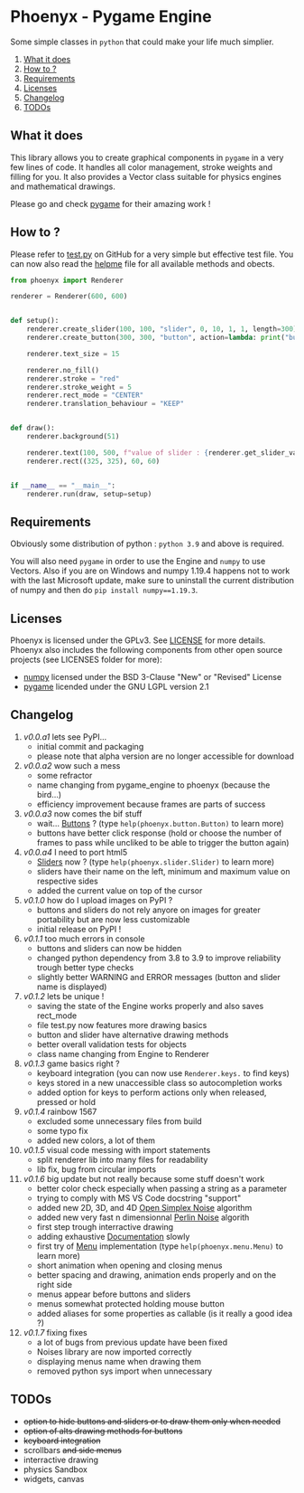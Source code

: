 # Phoenyx - Pygame Engine

Some simple classes in ``python`` that could make your life much simplier.

1. [What it does](#what-it-does)
2. [How to ?](#how-to-)
3. [Requirements](#requirements)
4. [Licenses](#licenses)
5. [Changelog](#changelog)
6. [TODOs](#todos)

## What it does

This library allows you to create graphical components in ``pygame`` in a very few lines of code. It handles all color management, stroke weights and filling for you. It also provides a Vector class suitable for physics engines and mathematical drawings.

Please go and check [pygame](https://github.com/pygame/pygame.git) for their amazing work !

## How to ?

Please refer to [test.py](examples/test.py) on GitHub for a very simple but effective test file. You can now also read the [helpme](helpme.md) file for all available methods and obects.

```py
from phoenyx import Renderer

renderer = Renderer(600, 600)


def setup():
    renderer.create_slider(100, 100, "slider", 0, 10, 1, 1, length=300)
    renderer.create_button(300, 300, "button", action=lambda: print("button pressed"))

    renderer.text_size = 15

    renderer.no_fill()
    renderer.stroke = "red"
    renderer.stroke_weight = 5
    renderer.rect_mode = "CENTER"
    renderer.translation_behaviour = "KEEP"


def draw():
    renderer.background(51)

    renderer.text(100, 500, f"value of slider : {renderer.get_slider_value('slider')}")
    renderer.rect((325, 325), 60, 60)


if __name__ == "__main__":
    renderer.run(draw, setup=setup)

```

## Requirements

Obviously some distribution of python : ``python 3.9`` and above is required.

You will also need ``pygame`` in order to use the Engine and ``numpy`` to use Vectors. Also if you are on Windows and numpy 1.19.4 happens not to work with the last Microsoft update, make sure to uninstall the current distribution of numpy and then do ``pip install numpy==1.19.3``.

## Licenses

Phoenyx is licensed under the GPLv3. See [LICENSE](LICENSE.txt) for more details. Phoenyx also includes the following components from other open source projects (see LICENSES folder for more):

* [numpy](https://numpy.org/) licensed under the BSD 3-Clause "New" or "Revised" License
* [pygame](https://www.pygame.org/) licended under the GNU LGPL version 2.1

## Changelog

1.  *v0.0.a1* lets see PyPI...
    * initial commit and packaging
    * please note that alpha version are no longer accessible for download
2.  *v0.0.a2* wow such a mess
    * some refractor
    * name changing from pygame_engine to phoenyx (because the bird...)
    * efficiency improvement because frames are parts of success
3.  *v0.0.a3* now comes the bif stuff
    * wait... [Buttons](phonyx/button.py) ? (type ``help(phoenyx.button.Button)`` to learn more)
    * buttons have better click response (hold or choose the number of frames to pass while uncliked to be able to trigger the button again)
4.  *v0.0.a4* I need to port html5
    * [Sliders](phonyx/slider.py) now ? (type ``help(phoenyx.slider.Slider)`` to learn more)
    * sliders have their name on the left, minimum and maximum value on respective sides
    * added the current value on top of the cursor
5.  *v0.1.0* how do I upload images on PyPI ?
    * buttons and sliders do not rely anyore on images for greater portability but are now less customizable
    * initial release on PyPI !
6.  *v0.1.1* too much errors in console
    * buttons and sliders can now be hidden
    * changed python dependency from 3.8 to 3.9 to improve reliability trough better type checks
    * slightly better WARNING and ERROR messages (button and slider name is displayed)
7.  *v0.1.2* lets be unique !
    * saving the state of the Engine works properly and also saves rect_mode
    * file test.py now features more drawing basics
    * button and slider have alternative drawing methods
    * better overall validation tests for objects
    * class name changing from Engine to Renderer
8.  *v0.1.3* game basics right ?
    * keyboard integration (you can now use ``Renderer.keys.`` to find keys)
    * keys stored in a new unaccessible class so autocompletion works
    * added option for keys to perform actions only when released, pressed or hold
9.  *v0.1.4* rainbow 1567
    * excluded some unnecessary files from build
    * some typo fix
    * added new colors, a lot of them
10. *v0.1.5* visual code messing with import statements
    * split renderer lib into many files for readability
    * lib fix, bug from circular imports
11. *v0.1.6* big update but not really because some stuff doesn't work
    * better color check especially when passing a string as a parameter
    * trying to comply with MS VS Code docstring "support"
    * added new 2D, 3D, and 4D [Open Simplex Noise](phoenyx/opensimplexnoise.py) algorithm
    * added new very fast n dimensionnal [Perlin Noise](phoenyx/perlinnoise.py) algorith
    * first step trough interractive drawing
    * adding exhaustive [Documentation](helpme.md) slowly
    * first try of [Menu](phoenyx/menu.py) implementation (type ``help(phoenyx.menu.Menu)`` to learn more)
    * short animation when opening and closing menus
    * better spacing and drawing, animation ends properly and on the right side
    * menus appear before buttons and sliders
    * menus somewhat protected holding mouse button
    * added aliases for some properties as callable (is it really a good idea ?)
12. *v0.1.7* fixing fixes
    * a lot of bugs from previous update have been fixed
    * Noises library are now imported correctly
    * displaying menus name when drawing them
    * removed python sys import when unnecessary

## TODOs

* ~~option to hide buttons and sliders or to draw them only when needed~~
* ~~option of alts drawing methods for buttons~~
* ~~keyboard integration~~
* scrollbars ~~and side menus~~
* interractive drawing
* physics Sandbox
* widgets, canvas
